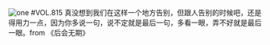 ![one](http://image.wufazhuce.com/FpL_WdPdbiR63elg1pBzt1qFnd-a)
#VOL.815
真没想到我们在这样一个地方告别，但跟人告别的时候吧，还是得用力一点，因为你多说一句，说不定就是最后一句，多看一眼，弄不好就是最后一眼。from 《后会无期》
